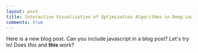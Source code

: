 ```yaml
---
layout: post
title: Interactive Visualization of Optimization Algorithms in Deep Learning
comments: true
---
```


Here is a new blog post.
Can you include javascript in a blog post? Let's try to!
Does _this_ and **this** work?

<div id="rain">

<script src="//d3js.org/d3.v3.min.js"></script>
<script>
var width = 960,
    height = 500;

var svg = d3.select("#rain")
              .append("svg")
              .attr("width", width)
              .attr("height", height);

function raindrop(size, duration, delay, x_pos, y_pos) {
    var drop = svg.append("circle")
            .attr("cx", x_pos)
            .attr("cy", y_pos)
            .attr("r", 0)
            .attr("stroke", "#5FC3E4")
            .attr("stroke-width", 2)
            .attr("fill", "none")
            .attr("opacity", 1);

    drop.transition()
       .delay(delay)
       .duration(duration)
       .attr("r", size)
       .attr("stroke-width", 0)
       .attr("opacity", 0.5)
       .ease("circleout");
}

function make_it_rain(num_drops) {
    console.log("Making it rain");
    for (i = 0; i < num_drops; i++) {
        var size = 50 * Math.random() + 50,
            duration = 50 * Math.random() + 750,
            delay = 5000 * Math.random(),
            x_pos = width * Math.random(),
            y_pos = height * Math.random();
        raindrop(size, duration, delay, x_pos, y_pos);
    }
}

d3.timer(function(elapsed) {
    if (elapsed % 5000 < 50) {
        make_it_rain(50);
    }
})
</script>

</div>
